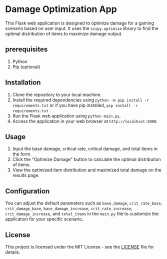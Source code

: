 # Damage Optimization App

This Flask web application is designed to optimize damage for a gaming scenario based on user input. It uses the `scipy.optimize` library to find the optimal distribution of items to maximize damage output.

## prerequisites
1. Python
2. Pip (optional)

## Installation

1. Clone the repository to your local machine.
2. Install the required dependencies using `python -m pip install -r requirements.txt` or if you have pip installed, `pip install -r requirements.txt` .
3. Run the Flask web application using `python main.py`.
4. Access the application in your web browser at `http://localhost:5000`.

## Usage

1. Input the base damage, critical rate, critical damage, and total items in the form.
2. Click the "Optimize Damage" button to calculate the optimal distribution of items.
3. View the optimized item distribution and maximized total damage on the results page.

## Configuration

You can adjust the default parameters such as `base_damage`, `crit_rate_base`, `crit_damage_base`, `base_damage_increase`, `crit_rate_increase`, `crit_damage_increase`, and `total_items` in the `main.py` file to customize the application for your specific scenario..

## License

This project is licensed under the MIT License - see the [LICENSE](LICENSE) file for details.
